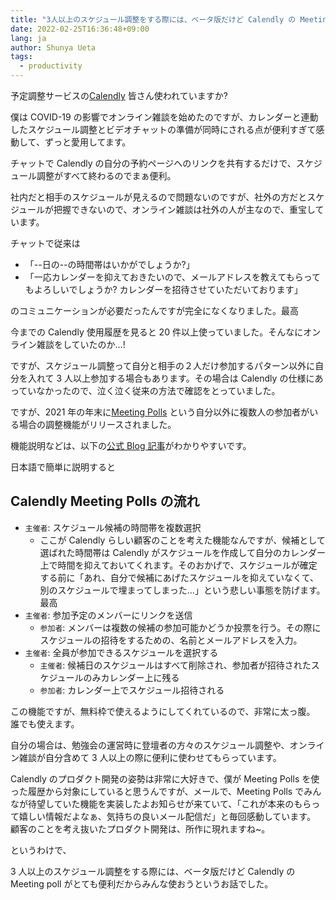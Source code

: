 ```yaml
---
title: "3人以上のスケジュール調整をする際には、ベータ版だけど Calendly の Meeting polls がとても便利"
date: 2022-02-25T16:36:48+09:00
lang: ja
author: Shunya Ueta
tags:
  - productivity
---
```


予定調整サービスの[Calendly](https://calendly.com/) 皆さん使われていますか?

僕は COVID-19 の影響でオンライン雑談を始めたのですが、カレンダーと連動したスケジュール調整とビデオチャットの準備が同時にされる点が便利すぎて感動して、ずっと愛用してます。

チャットで Calendly の自分の予約ページへのリンクを共有するだけで、スケジュール調整がすべて終わるのでまぁ便利。

社内だと相手のスケジュールが見えるので問題ないのですが、社外の方だとスケジュールが把握できないので、オンライン雑談は社外の人が主なので、重宝しています。

チャットで従来は

- 「--日の--の時間帯はいかがでしょうか?」
- 「一応カレンダーを抑えておきたいので、メールアドレスを教えてもらってもよろしいでしょうか? カレンダーを招待させていただいております」

のコミュニケーションが必要だったんですが完全になくなりました。最高

今までの Calendly 使用履歴を見ると 20 件以上使っていました。そんなにオンライン雑談をしていたのか...!

ですが、スケジュール調整って自分と相手の２人だけ参加するパターン以外に自分を入れて 3 人以上参加する場合もあります。その場合は Calendly の仕様にあっていなかったので、泣く泣く従来の方法で確認をとっていました。

ですが、2021 年の年末に[Meeting Polls](https://calendly.com/features/meeting-polls) という自分以外に複数人の参加者がいる場合の調整機能がリリースされました。

機能説明などは、以下の[公式 Blog 記事](https://calendly.com/blog/meeting-polls)がわかりやすいです。

日本語で簡単に説明すると

## Calendly Meeting Polls の流れ

- `主催者`: スケジュール候補の時間帯を複数選択
  - ここが Calendly らしい顧客のことを考えた機能なんですが、候補として選ばれた時間帯は Calendly がスケジュールを作成して自分のカレンダー上で時間を抑えておいてくれます。そのおかげで、スケジュールが確定する前に「あれ、自分で候補にあげたスケジュールを抑えていなくて、別のスケジュールで埋まってしまった...」という悲しい事態を防げます。最高
- `主催者`: 参加予定のメンバーにリンクを送信
  - `参加者`: メンバーは複数の候補の参加可能かどうか投票を行う。その際にスケジュールの招待をするための、名前とメールアドレスを入力。
- `主催者`: 全員が参加できるスケジュールを選択する
  - `主催者`: 候補日のスケジュールはすべて削除され、参加者が招待されたスケジュールのみカレンダー上に残る
  - `参加者`: カレンダー上でスケジュール招待される

この機能ですが、無料枠で使えるようにしてくれているので、非常に太っ腹。
誰でも使えます。

自分の場合は、勉強会の運営時に登壇者の方々のスケジュール調整や、オンライン雑談が自分含めて 3 人以上の際に便利に使わせてもらっています。

Calendly のプロダクト開発の姿勢は非常に大好きで、僕が Meeting Polls を使った履歴から対象にしていると思うんですが、メールで、Meeting Polls でみんなが待望していた機能を実装したよお知らせが来ていて、「これが本来のもらって嬉しい情報だよなぁ、気持ちの良いメール配信だ」と毎回感動しています。
顧客のことを考え抜いたプロダクト開発は、所作に現れますね~。

というわけで、

3 人以上のスケジュール調整をする際には、ベータ版だけど Calendly の Meeting poll がとても便利だからみんな使おうというお話でした。
